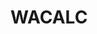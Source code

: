 <script>
	import Meta from '$components/meta/Meta.svelte'
	import WaSheet from '$components/wapoints/WaSheet.svelte'
</script>

<Meta title="Wa Points Sheet" description="WA (Hungarian) points playground" />

# WACALC

<WaSheet />
